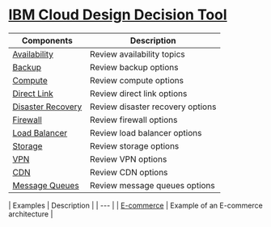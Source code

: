 # [IBM Cloud Design Decision Tool](intro.md)

| Components | Description |
| --- | --- |
| [Availability](availability.md) | Review availability topics |
| [Backup](backup.md) | Review backup options |
| [Compute](compute.md) | Review compute options |
| [Direct Link](direct_link.md) | Review direct link options |
| [Disaster Recovery](disaster_recovery.md) | Review disaster recovery options |
| [Firewall](firewall.md) | Review firewall options |
| [Load Balancer](load_balancer.md) | Review load balancer options |
| [Storage](storage.md) | Review storage options |
| [VPN](vpn.md) | Review VPN options |
| [CDN](cdn.md) | Review CDN options |
| [Message Queues](message_queues.md) | Review message queues options |

| Examples | Description |
| --- |
| [E-commerce](ecommerce.md) | Example of an E-commerce architecture |

